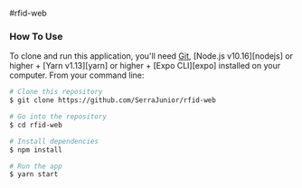 #rfid-web
 
<h3>How To Use</h3>

To clone and run this application, you'll need [Git](https://git-scm.com), [Node.js v10.16][nodejs] or higher + [Yarn v1.13][yarn] or higher + [Expo CLI][expo] installed on your computer. From your command line:

```bash
# Clone this repository
$ git clone https://github.com/SerraJunior/rfid-web

# Go into the repository
$ cd rfid-web

# Install dependencies
$ npm install

# Run the app
$ yarn start

```


